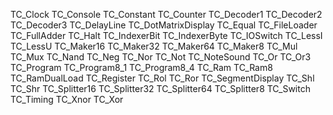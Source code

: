 TC_Clock
TC_Console
TC_Constant
TC_Counter
TC_Decoder1
TC_Decoder2
TC_Decoder3
TC_DelayLine
TC_DotMatrixDisplay
TC_Equal
TC_FileLoader
TC_FullAdder
TC_Halt
TC_IndexerBit
TC_IndexerByte
TC_IOSwitch
TC_LessI
TC_LessU
TC_Maker16
TC_Maker32
TC_Maker64
TC_Maker8
TC_Mul
TC_Mux
TC_Nand
TC_Neg
TC_Nor
TC_Not
TC_NoteSound
TC_Or
TC_Or3
TC_Program
TC_Program8_1
TC_Program8_4
TC_Ram
TC_Ram8
TC_RamDualLoad
TC_Register
TC_Rol
TC_Ror
TC_SegmentDisplay
TC_Shl
TC_Shr
TC_Splitter16
TC_Splitter32
TC_Splitter64
TC_Splitter8
TC_Switch
TC_Timing
TC_Xnor
TC_Xor
